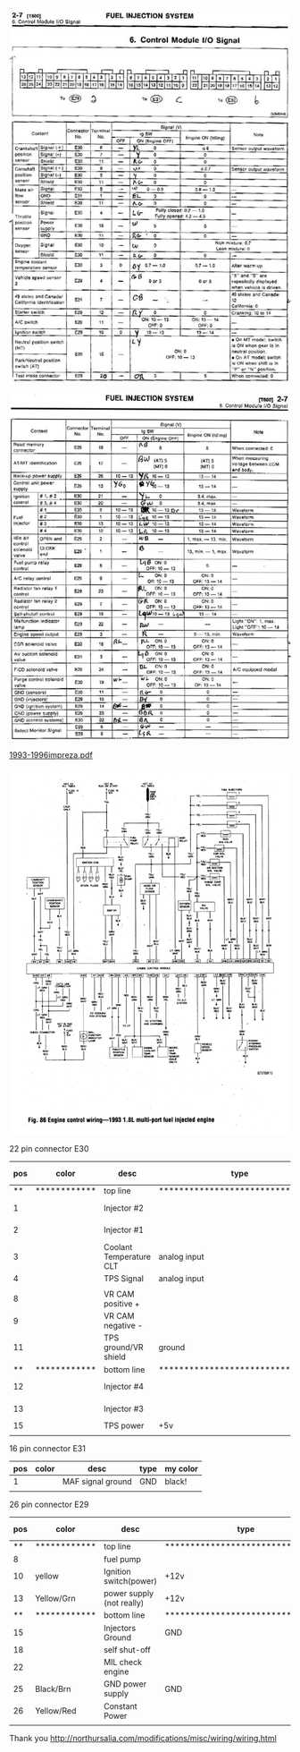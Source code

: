 ![x](oem_docs/Subaru/1993ecu.jpg)

![x](oem_docs/Subaru/1993ecu1.jpg)

[1993-1996impreza.pdf](oem_docs/Subaru/1993-1996impreza.pdf)


![x](oem_docs/Subaru/subaru-ej16-or18-wiring-diagram.gif)

22 pin connector E30

| pos | color        | desc                     | type                             | my color |
| --- | ------------ | ------------------------ | -------------------------------- | -------- |
| **  | ************ | top line                 | ******************************** |          |
| 1   |              | Injector #2              |                                  | 1A .white   |
| 2   |              | Injector #1              |                                  | 1C .blue   |
| 3   |              | Coolant Temperature CLT  | analog input                     | 1G green!  |
| 4   |              | TPS Signal               | analog input                     | white!   |
|     |              |                          |                                  |          |
| 8   |              | VR CAM positive +        |                                  |          |
| 9   |              | VR CAM negative -        |                                  |          |
| 11  |              | TPS ground/VR shield     | ground                           | black!   |
| **  | ************ | bottom line              | ******************************** |          |
| 12  |              | Injector #4              |                                  | 1B .green   |
| 13  |              | Injector #3              |                                  | 1D .orange  |
| 15  |              | TPS power                | +5v                              | red.     |
|     |              |                          |                                  |          |


16 pin connector E31

| pos | color        | desc                     | type                             | my color |
| --- | ------------ | ------------------------ | -------------------------------- | -------- |
| 1   |              | MAF signal ground        | GND                              | black!   |
|     |              |                          |                                  |          |


26 pin connector E29

| pos | color        | desc                     | type                             | my color |
| --- | ------------ | ------------------------ | -------------------------------- | -------- |
| **  | ************ | top line                 | ******************************** |          |
| 8   |              | fuel pump                |                                  |          |
| 10  | yellow       | Ignition switch(power)   | +12v                             | 3S red      |
| 13  | Yellow/Grn   | power supply (not really)| +12v                             | 3Y red      |
| **  | ************ | bottom line              | ******************************** |          |
| 15  |              | Injectors Ground         | GND                              | black.   |
| 18  |              | self shut-off            |                                  | .orange  |
| 22  |              | MIL check engine         |                                  | white!   |
| 25  | Black/Brn    | GND power supply         | GND                              | 3X black    |
| 26  | Yellow/Red   | Constant Power           |                                  |          |
|     |              |                          |                                  |          |



Thank you http://northursalia.com/modifications/misc/wiring/wiring.html